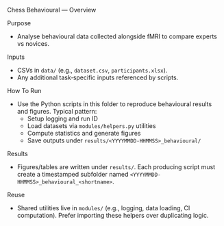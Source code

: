Chess Behavioural — Overview

Purpose
- Analyse behavioural data collected alongside fMRI to compare experts vs novices.

Inputs
- CSVs in `data/` (e.g., `dataset.csv`, `participants.xlsx`).
- Any additional task‑specific inputs referenced by scripts.

How To Run
- Use the Python scripts in this folder to reproduce behavioural results and figures. Typical pattern:
  - Setup logging and run ID
  - Load datasets via `modules/helpers.py` utilities
  - Compute statistics and generate figures
  - Save outputs under `results/<YYYYMMDD-HHMMSS>_behavioural/`

Results
- Figures/tables are written under `results/`. Each producing script must create a timestamped subfolder named `<YYYYMMDD-HHMMSS>_behavioural_<shortname>`.

Reuse
- Shared utilities live in `modules/` (e.g., logging, data loading, CI computation). Prefer importing these helpers over duplicating logic.

